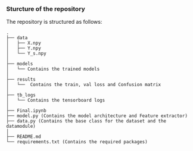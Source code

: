 ### Sturcture of the repository

The repository is structured as follows:

    .
    ├── data
    │   ├── X.npy
    │   ├── Y.npy
    │   └── Y_s.npy
    │
    ├── models
    │   └── Contains the trained models
    │
    ├── results
    │   └──  Contains the train, val loss and Confusion matrix 
    │   
    ├── tb_logs
    │   └── Contains the tensorboard logs
    │
    ├── Final.ipynb
    ├── model.py (Contains the model architecture and Feature extractor)
    ├── data.py (Contains the base class for the dataset and the datamodule)
    │
    ├── README.md
    └── requirements.txt (Contains the required packages)